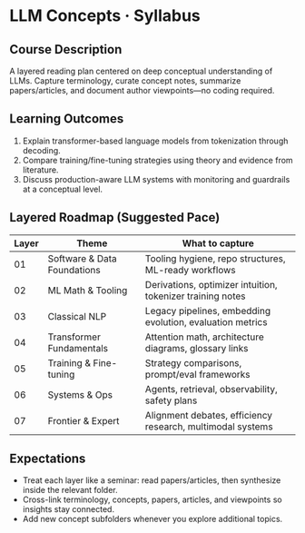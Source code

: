 # LLM Concepts · Syllabus

## Course Description
A layered reading plan centered on deep conceptual understanding of LLMs. Capture terminology, curate concept notes, summarize papers/articles, and document author viewpoints—no coding required.

## Learning Outcomes
1. Explain transformer-based language models from tokenization through decoding.
2. Compare training/fine-tuning strategies using theory and evidence from literature.
3. Discuss production-aware LLM systems with monitoring and guardrails at a conceptual level.

## Layered Roadmap (Suggested Pace)
| Layer | Theme | What to capture |
| --- | --- | --- |
| 01 | Software & Data Foundations | Tooling hygiene, repo structures, ML-ready workflows |
| 02 | ML Math & Tooling | Derivations, optimizer intuition, tokenizer training notes |
| 03 | Classical NLP | Legacy pipelines, embedding evolution, evaluation metrics |
| 04 | Transformer Fundamentals | Attention math, architecture diagrams, glossary links |
| 05 | Training & Fine-tuning | Strategy comparisons, prompt/eval frameworks |
| 06 | Systems & Ops | Agents, retrieval, observability, safety plans |
| 07 | Frontier & Expert | Alignment debates, efficiency research, multimodal systems |

## Expectations
- Treat each layer like a seminar: read papers/articles, then synthesize inside the relevant folder.
- Cross-link terminology, concepts, papers, articles, and viewpoints so insights stay connected.
- Add new concept subfolders whenever you explore additional topics.
